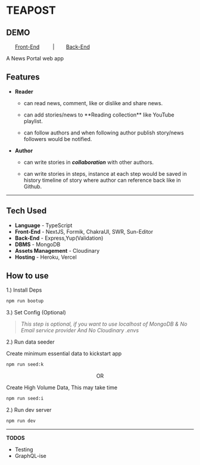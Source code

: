 # TEAPOST

## DEMO

&nbsp;&nbsp;&nbsp;&nbsp;&nbsp;&nbsp;[Front-End](https://teapost.verel.app)&nbsp;&nbsp;&nbsp;&nbsp;&nbsp;&nbsp;&nbsp;&nbsp;&nbsp;|&nbsp;&nbsp;&nbsp;&nbsp;&nbsp;&nbsp;&nbsp;&nbsp;[Back-End](https://teapost.herokuapp.com)

A News Portal web app

## Features

- **Reader**

  - can read news, comment, like or dislike and share news.

  - can add stories/news to \*\*Reading collection\*\* like YouTube playlist.

  - can follow authors and when following author publish story/news followers would be notified.

- **Author**

  - can write stories in **_collaboration_** with other authors.

  - can write stories in steps, instance at each step would be saved in history timeline of story where author can reference back like in Github.

---

## Tech Used

- **Language** - TypeScript
- **Front-End** - NextJS, Formik, ChakraUI, SWR, Sun-Editor
- **Back-End** - Express,Yup(Validation)
- **DBMS** - MongoDB
- **Assets Management** - Cloudinary
- **Hosting** - Heroku, Vercel

## How to use

1.) Install Deps

```sh
npm run bootup
```

3.) Set Config (Optional)

> _This step is optional, if you want to use localhost of MongoDB & No Email service provider And No Cloudinary .envs_

2.) Run data seeder

Create minimum essential data to kickstart app

```sh
npm run seed:k
```

<center>OR</center>

Create High Volume Data, This may take time

```sh
npm run seed:i
```

2.) Run dev server

```sh
npm run dev
```

---

**TODOS**

- Testing
- GraphQL-ise
